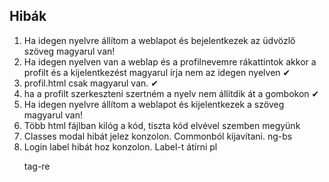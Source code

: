 ## Hibák
1. Ha idegen nyelvre állítom a weblapot és bejelentkezek az üdvözlő szöveg magyarul van!
2. Ha idegen nyelven van a weblap és a profilnevemre rákattintok akkor a profilt és a kijelentkezést magyarul írja nem az idegen nyelven ✔
3. profil.html csak magyarul van. ✔
4. ha a profilt szerkeszteni szertném a nyelv nem állítdik át a gombokon ✔
5. Ha idegen nyelvre állítom a weblapot és kijelentkezek a szöveg magyarul van!
6. Több html fájlban kilóg a kód, tiszta kód elvével szemben megyünk
7. Classes modal hibát jelez konzolon. Commonból kijavítani. ng-bs
8. Login label hibát hoz konzolon. Label-t átírni pl <p> tag-re

